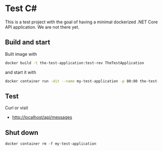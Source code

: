 # Test C#
This is a test project with the goal of having a minimal dockerized .NET Core API application. We are not there yet.

## Build and start
Built image with
```bash
docker build -t the-test-application:test-rev TheTestApplication
```
and start it with
```bash
docker container run -dit --name my-test-application -p 80:80 the-test-application:test-rev
```

## Test
Curl or visit
* <http://localhost/api/messages>

## Shut down
```
docker container rm -f my-test-application
```
